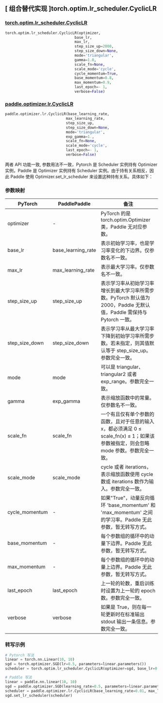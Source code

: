 ## [ 组合替代实现 ]torch.optim.lr_scheduler.CyclicLR

### [torch.optim.lr_scheduler.CyclicLR](https://pytorch.org/docs/stable/generated/torch.optim.lr_scheduler.CyclicLR.html)

```python
torch.optim.lr_scheduler.CyclicLR(optimizer,
                                base_lr,
                                max_lr,
                                step_size_up=2000,
                                step_size_down=None,
                                mode='triangular',
                                gamma=1.0,
                                scale_fn=None,
                                scale_mode='cycle',
                                cycle_momentum=True,
                                base_momentum=0.8,
                                max_momentum=0.9,
                                last_epoch=- 1,
                                verbose=False)
```

### [paddle.optimizer.lr.CyclicLR](https://www.paddlepaddle.org.cn/documentation/docs/zh/develop/api/paddle/optimizer/lr/CyclicLR_cn.html)

```python
paddle.optimizer.lr.CyclicLR(base_learning_rate,
                            max_learning_rate,
                            step_size_up,
                            step_size_down=None,
                            mode='triangular',
                            exp_gamma=1.,
                            scale_fn=None,
                            scale_mode='cycle',
                            last_epoch=- 1,
                            verbose=False)
```

两者 API 功能一致, 参数用法不一致，Pytorch 是 Scheduler 实例持有 Optimizer 实例，Paddle 是 Optimizer 实例持有 Scheduler 实例。由于持有关系相反，因此 Paddle 使用 Optimizer.set_lr_scheduler 来设置这种持有关系。具体如下：

### 参数映射

| PyTorch | PaddlePaddle | 备注                                                                                       |
| ------- | ------------ | ------------------------------------------------------------------------------------------ |
| optimizer     | -       | PyTorch 的是 torch.optim.Optimizer 类，Paddle 无对应参数。 |
| base_lr     | base_learning_rate       | 表示初始学习率，也是学习率变化的下边界。仅参数名不一致。           |
| max_lr     | max_learning_rate       | 表示最大学习率。仅参数名不一致。           |
| step_size_up     | step_size_up       | 表示学习率从初始学习率增长到最大学习率所需步数。PyTorch 默认值为 2000，Paddle 无默认值，Paddle 需保持与 Pytorch 一致。             |
| step_size_down     | step_size_down       | 表示学习率从最大学习率下降到初始学习率所需步数。若未指定，则其值默认等于 step_size_up。参数完全一致。             |
| mode     | mode       |  可以是 triangular、triangular2 或者 exp_range。参数完全一致。             |
| gamma     | exp_gamma       | 表示缩放函数中的常量。仅参数名不一致。             |
| scale_fn     | scale_fn       | 一个有且仅有单个参数的函数，且对于任意的输入 x，都必须满足 0 ≤ scale_fn(x) ≤ 1；如果该参数被指定，则会忽略 mode 参数。参数完全一致。             |
| scale_mode     | scale_mode       | cycle 或者 iterations，表示缩放函数使用 cycle 数或 iterations 数作为输入。参数完全一致。             |
| cycle_momentum     | -       | 如果"True"，动量反向循环 'base_momentum' 和 'max_momentum' 之间的学习率。Paddle 无此参数，暂无转写方式。             |
| base_momentum     | -       | 每个参数组的循环中的动量下边界。Paddle 无此参数，暂无转写方式。             |
| max_momentum     | -       | 每个参数组的循环中的动量上边界。Paddle 无此参数，暂无转写方式。             |
| last_epoch     | last_epoch       | 上一轮的轮数，重启训练时设置为上一轮的 epoch 数。参数完全一致。       |
| verbose     | verbose       | 如果是 True，则在每一轮更新时在标准输出 stdout 输出一条信息。参数完全一致。  |

### 转写示例
```python
# Pytorch 写法
linear = torch.nn.Linear(10, 10)
sgd = torch.optimizer.SGD(lr=0.5, parameters=linear.parameters())
scheduler = torch.optim.lr_scheduler.CyclicLR(optimizer=sgd, base_lr=0.01, max_lr=0.1)

# Paddle 写法
linear = paddle.nn.linear(10, 10)
sgd = paddle.optimizer.SGD(learning_rate=0.5, parameters=linear.parameters())
scheduler = paddle.optimizer.lr.CyclicLR(base_learning_rate=0.01, max_learning_rate=0.1, step_size_up=2000)
sgd.set_lr_scheduler(scheduler)
```
